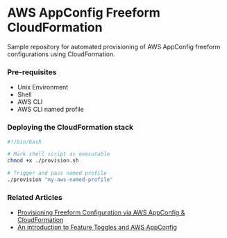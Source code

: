 # AWS AppConfig Freeform CloudFormation

Sample repository for automated provisioning of AWS AppConfig freeform configurations using CloudFormation.

### Pre-requisites

- Unix Environment
- Shell
- AWS CLI
- AWS CLI named profile

### Deploying the CloudFormation stack

```sh
#!/bin/bash

# Mark shell script as executable
chmod +x ./provision.sh

# Trigger and pass named profile
./provision "my-aws-named-profile"
```

### Related Articles

- [Provisioning Freeform Configuration via AWS AppConfig & CloudFormation](https://itnext.io/provisioning-freeform-configuration-via-aws-appconfig-cloudformation-faed56b9e9f4)
- [An introduction to Feature Toggles and AWS AppConfig](https://towardsaws.com/an-introduction-to-feature-toggles-aws-appconfig-aa6351872fd6)
